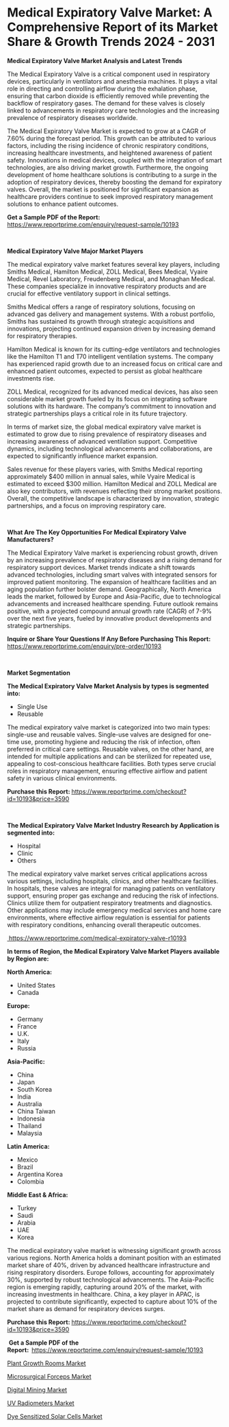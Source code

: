 <p><h1>Medical Expiratory Valve Market: A Comprehensive Report of its Market Share & Growth Trends 2024 - 2031</h1></p><p><strong>Medical Expiratory Valve Market Analysis and Latest Trends</strong></p>
<p><p>The Medical Expiratory Valve is a critical component used in respiratory devices, particularly in ventilators and anesthesia machines. It plays a vital role in directing and controlling airflow during the exhalation phase, ensuring that carbon dioxide is efficiently removed while preventing the backflow of respiratory gases. The demand for these valves is closely linked to advancements in respiratory care technologies and the increasing prevalence of respiratory diseases worldwide.</p><p>The Medical Expiratory Valve Market is expected to grow at a CAGR of 7.60% during the forecast period. This growth can be attributed to various factors, including the rising incidence of chronic respiratory conditions, increasing healthcare investments, and heightened awareness of patient safety. Innovations in medical devices, coupled with the integration of smart technologies, are also driving market growth. Furthermore, the ongoing development of home healthcare solutions is contributing to a surge in the adoption of respiratory devices, thereby boosting the demand for expiratory valves. Overall, the market is positioned for significant expansion as healthcare providers continue to seek improved respiratory management solutions to enhance patient outcomes.</p></p>
<p><strong>Get a Sample PDF of the Report:&nbsp;</strong> <a href="https://www.reportprime.com/enquiry/request-sample/10193">https://www.reportprime.com/enquiry/request-sample/10193</a></p>
<p>&nbsp;</p>
<p><strong>Medical Expiratory Valve Major Market Players</strong></p>
<p><p>The medical expiratory valve market features several key players, including Smiths Medical, Hamilton Medical, ZOLL Medical, Bees Medical, Vyaire Medical, Revel Laboratory, Freudenberg Medical, and Monaghan Medical. These companies specialize in innovative respiratory products and are crucial for effective ventilatory support in clinical settings.</p><p>Smiths Medical offers a range of respiratory solutions, focusing on advanced gas delivery and management systems. With a robust portfolio, Smiths has sustained its growth through strategic acquisitions and innovations, projecting continued expansion driven by increasing demand for respiratory therapies.</p><p>Hamilton Medical is known for its cutting-edge ventilators and technologies like the Hamilton T1 and T70 intelligent ventilation systems. The company has experienced rapid growth due to an increased focus on critical care and enhanced patient outcomes, expected to persist as global healthcare investments rise.</p><p>ZOLL Medical, recognized for its advanced medical devices, has also seen considerable market growth fueled by its focus on integrating software solutions with its hardware. The company’s commitment to innovation and strategic partnerships plays a critical role in its future trajectory.</p><p>In terms of market size, the global medical expiratory valve market is estimated to grow due to rising prevalence of respiratory diseases and increasing awareness of advanced ventilation support. Competitive dynamics, including technological advancements and collaborations, are expected to significantly influence market expansion.</p><p>Sales revenue for these players varies, with Smiths Medical reporting approximately $400 million in annual sales, while Vyaire Medical is estimated to exceed $300 million. Hamilton Medical and ZOLL Medical are also key contributors, with revenues reflecting their strong market positions. Overall, the competitive landscape is characterized by innovation, strategic partnerships, and a focus on improving respiratory care.</p></p>
<p>&nbsp;</p>
<p><strong>What Are The Key Opportunities For Medical Expiratory Valve Manufacturers?</strong></p>
<p><p>The Medical Expiratory Valve market is experiencing robust growth, driven by an increasing prevalence of respiratory diseases and a rising demand for respiratory support devices. Market trends indicate a shift towards advanced technologies, including smart valves with integrated sensors for improved patient monitoring. The expansion of healthcare facilities and an aging population further bolster demand. Geographically, North America leads the market, followed by Europe and Asia-Pacific, due to technological advancements and increased healthcare spending. Future outlook remains positive, with a projected compound annual growth rate (CAGR) of 7-9% over the next five years, fueled by innovative product developments and strategic partnerships.</p></p>
<p><strong>Inquire or Share Your Questions If Any Before Purchasing This Report:</strong> <a href="https://www.reportprime.com/enquiry/pre-order/10193">https://www.reportprime.com/enquiry/pre-order/10193</a></p>
<p>&nbsp;</p>
<p><strong>Market Segmentation</strong></p>
<p><strong>The Medical Expiratory Valve Market Analysis by types is segmented into:</strong></p>
<p><ul><li>Single Use</li><li>Reusable</li></ul></p>
<p><p>The medical expiratory valve market is categorized into two main types: single-use and reusable valves. Single-use valves are designed for one-time use, promoting hygiene and reducing the risk of infection, often preferred in critical care settings. Reusable valves, on the other hand, are intended for multiple applications and can be sterilized for repeated use, appealing to cost-conscious healthcare facilities. Both types serve crucial roles in respiratory management, ensuring effective airflow and patient safety in various clinical environments.</p></p>
<p><strong>Purchase this Report:&nbsp;</strong><a href="https://www.reportprime.com/checkout?id=10193&price=3590">https://www.reportprime.com/checkout?id=10193&price=3590</a></p>
<p>&nbsp;</p>
<p><strong>The Medical Expiratory Valve Market Industry Research by Application is segmented into:</strong></p>
<p><ul><li>Hospital</li><li>Clinic</li><li>Others</li></ul></p>
<p><p>The medical expiratory valve market serves critical applications across various settings, including hospitals, clinics, and other healthcare facilities. In hospitals, these valves are integral for managing patients on ventilatory support, ensuring proper gas exchange and reducing the risk of infections. Clinics utilize them for outpatient respiratory treatments and diagnostics. Other applications may include emergency medical services and home care environments, where effective airflow regulation is essential for patients with respiratory conditions, enhancing overall therapeutic outcomes.</p></p>
<p><a href="https://www.reportprime.com/medical-expiratory-valve-r10193">&nbsp;https://www.reportprime.com/medical-expiratory-valve-r10193</a></p>
<p><strong>In terms of Region, the Medical Expiratory Valve Market Players available by Region are:</strong></p>
<p>
    <p> <strong> North America: </strong>
        <ul>
            <li>United States</li>
            <li>Canada</li>
        </ul>
        </p> 
    <p> <strong> Europe: </strong>
        <ul>
            <li>Germany</li>
            <li>France</li>
            <li>U.K.</li>
            <li>Italy</li>
            <li>Russia</li>
        </ul>
        </p> 
    <p> <strong> Asia-Pacific: </strong>
        <ul>
            <li>China</li>
            <li>Japan</li>
            <li>South Korea</li>
            <li>India</li>
            <li>Australia</li>
            <li>China Taiwan</li>
            <li>Indonesia</li>
            <li>Thailand</li>
            <li>Malaysia</li>
        </ul>
        </p> 
    <p> <strong> Latin America: </strong>
        <ul>
            <li>Mexico</li>
            <li>Brazil</li>
            <li>Argentina Korea</li>
            <li>Colombia</li>
        </ul>
        </p> 
    <p> <strong> Middle East & Africa: </strong>
        <ul>
            <li>Turkey</li>
            <li>Saudi</li>
            <li>Arabia</li>
            <li>UAE</li>
            <li>Korea</li>
        </ul>
    </p>
    </p>
<p><p>The medical expiratory valve market is witnessing significant growth across various regions. North America holds a dominant position with an estimated market share of 40%, driven by advanced healthcare infrastructure and rising respiratory disorders. Europe follows, accounting for approximately 30%, supported by robust technological advancements. The Asia-Pacific region is emerging rapidly, capturing around 20% of the market, with increasing investments in healthcare. China, a key player in APAC, is projected to contribute significantly, expected to capture about 10% of the market share as demand for respiratory devices surges.</p></p>
<p><strong>Purchase this Report: </strong><a href="https://www.reportprime.com/checkout?id=10193&price=3590">https://www.reportprime.com/checkout?id=10193&price=3590</a></p>
<p>&nbsp;<strong>Get a Sample PDF of the Report:&nbsp;&nbsp;</strong><a href="https://www.reportprime.com/enquiry/request-sample/10193">https://www.reportprime.com/enquiry/request-sample/10193</a></p>
<p><strong></strong></p>
<p><p><a href="https://medium.com/@tankuser238_5568/in-the-plant-growth-rooms-market-the-main-focus-is-on-keeping-costs-low-and-getting-the-most-out-eb6dc74be71c">Plant Growth Rooms Market</a></p><p><a href="https://github.com/ParvinKhatun77/Market-Research-Report-List-1/blob/main/microsurgical-forceps-market.md">Microsurgical Forceps Market</a></p><p><a href="https://www.linkedin.com/pulse/digital-mining-market-size-growing-cagr-118-report-covers-analysis-kc6mc?trackingId=z%2BcXw%2BnxTvaFq5ViWI6Vvw%3D%3D">Digital Mining Market</a></p><p><a href="https://issuu.com/reportprime-2/docs/uv-radiometers-market-size-2030.ppt_4abaeba80cb2c2">UV Radiometers Market</a></p><p><a href="https://issuu.com/reportprime-2/docs/dye-sensitized-solar-cells-market-s_a379be17adb844">Dye Sensitized Solar Cells Market</a></p></p>